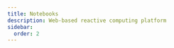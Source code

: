 ```yaml
---
title: Notebooks
description: Web-based reactive computing platform
sidebar:
  order: 2
---
```


# 
